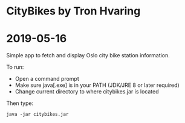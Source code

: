 # CityBikes by Tron Hvaring
# 2019-05-16

Simple app to fetch and display Oslo city bike station information.

To run:

 - Open a command prompt
 - Make sure java[.exe] is in your PATH (JDK/JRE 8 or later required)
 - Change current directory to where citybikes.jar is located
 
Then type:

    java -jar citybikes.jar
